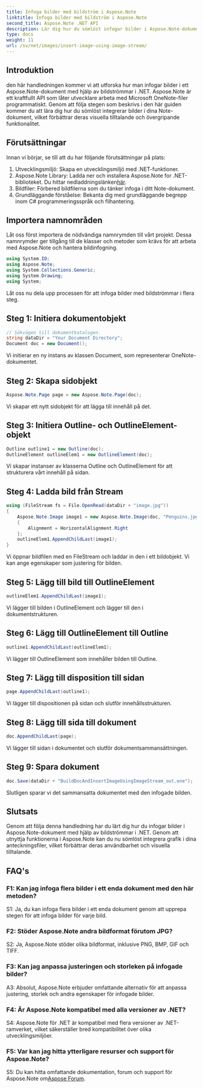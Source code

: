 ```yaml
---
title: Infoga bilder med bildström i Aspose.Note
linktitle: Infoga bilder med bildström i Aspose.Note
second_title: Aspose.Note .NET API
description: Lär dig hur du sömlöst infogar bilder i Aspose.Note-dokument med hjälp av bildströmmar i .NET. Förbättra dina anteckningsfiler med bilder utan ansträngning.
type: docs
weight: 11
url: /sv/net/images/insert-image-using-image-stream/
---
```

## Introduktion

den här handledningen kommer vi att utforska hur man infogar bilder i ett Aspose.Note-dokument med hjälp av bildströmmar i .NET. Aspose.Note är ett kraftfullt API som låter utvecklare arbeta med Microsoft OneNote-filer programmatiskt. Genom att följa stegen som beskrivs i den här guiden kommer du att lära dig hur du sömlöst integrerar bilder i dina Note-dokument, vilket förbättrar deras visuella tilltalande och övergripande funktionalitet.

## Förutsättningar

Innan vi börjar, se till att du har följande förutsättningar på plats:
1. Utvecklingsmiljö: Skapa en utvecklingsmiljö med .NET-funktioner.
2.  Aspose.Note Library: Ladda ner och installera Aspose.Note for .NET-biblioteket. Du hittar nedladdningslänken[här](https://releases.aspose.com/note/net/).
3. Bildfiler: Förbered bildfilerna som du tänker infoga i ditt Note-dokument.
4. Grundläggande förståelse: Bekanta dig med grundläggande begrepp inom C# programmeringsspråk och filhantering.

## Importera namnområden
Låt oss först importera de nödvändiga namnrymden till vårt projekt. Dessa namnrymder ger tillgång till de klasser och metoder som krävs för att arbeta med Aspose.Note och hantera bildinfogning.

```csharp
using System.IO;
using Aspose.Note;
using System.Collections.Generic;
using System.Drawing;
using System;
```

Låt oss nu dela upp processen för att infoga bilder med bildströmmar i flera steg.

## Steg 1: Initiera dokumentobjekt
```csharp
// Sökvägen till dokumentkatalogen.
string dataDir = "Your Document Directory";
Document doc = new Document();
```
Vi initierar en ny instans av klassen Document, som representerar OneNote-dokumentet.

## Steg 2: Skapa sidobjekt
```csharp
Aspose.Note.Page page = new Aspose.Note.Page(doc);
```
Vi skapar ett nytt sidobjekt för att lägga till innehåll på det.

## Steg 3: Initiera Outline- och OutlineElement-objekt
```csharp
Outline outline1 = new Outline(doc);
OutlineElement outlineElem1 = new OutlineElement(doc);
```
Vi skapar instanser av klasserna Outline och OutlineElement för att strukturera vårt innehåll på sidan.

## Steg 4: Ladda bild från Stream
```csharp
using (FileStream fs = File.OpenRead(dataDir + "image.jpg"))
{
    Aspose.Note.Image image1 = new Aspose.Note.Image(doc, "Penguins.jpg", fs)
    {
        Alignment = HorizontalAlignment.Right
    };
    outlineElem1.AppendChildLast(image1);
}
```
Vi öppnar bildfilen med en FileStream och laddar in den i ett bildobjekt. Vi kan ange egenskaper som justering för bilden.

## Steg 5: Lägg till bild till OutlineElement
```csharp
outlineElem1.AppendChildLast(image1);
```
Vi lägger till bilden i OutlineElement och lägger till den i dokumentstrukturen.

## Steg 6: Lägg till OutlineElement till Outline
```csharp
outline1.AppendChildLast(outlineElem1);
```
Vi lägger till OutlineElement som innehåller bilden till Outline.

## Steg 7: Lägg till disposition till sidan
```csharp
page.AppendChildLast(outline1);
```
Vi lägger till dispositionen på sidan och slutför innehållsstrukturen.

## Steg 8: Lägg till sida till dokument
```csharp
doc.AppendChildLast(page);
```
Vi lägger till sidan i dokumentet och slutför dokumentsammansättningen.

## Steg 9: Spara dokument
```csharp
doc.Save(dataDir + "BuildDocAndInsertImageUsingImageStream_out.one");
```
Slutligen sparar vi det sammansatta dokumentet med den infogade bilden.

## Slutsats
Genom att följa denna handledning har du lärt dig hur du infogar bilder i Aspose.Note-dokument med hjälp av bildströmmar i .NET. Genom att utnyttja funktionerna i Aspose.Note kan du nu sömlöst integrera grafik i dina anteckningsfiler, vilket förbättrar deras användbarhet och visuella tilltalande.

## FAQ's

### F1: Kan jag infoga flera bilder i ett enda dokument med den här metoden?

S1: Ja, du kan infoga flera bilder i ett enda dokument genom att upprepa stegen för att infoga bilder för varje bild.

### F2: Stöder Aspose.Note andra bildformat förutom JPG?

S2: Ja, Aspose.Note stöder olika bildformat, inklusive PNG, BMP, GIF och TIFF.

### F3: Kan jag anpassa justeringen och storleken på infogade bilder?

A3: Absolut, Aspose.Note erbjuder omfattande alternativ för att anpassa justering, storlek och andra egenskaper för infogade bilder.

### F4: Är Aspose.Note kompatibel med alla versioner av .NET?

S4: Aspose.Note för .NET är kompatibel med flera versioner av .NET-ramverket, vilket säkerställer bred kompatibilitet över olika utvecklingsmiljöer.

### F5: Var kan jag hitta ytterligare resurser och support för Aspose.Note?

 S5: Du kan hitta omfattande dokumentation, forum och support för Aspose.Note om[Aspose Forum](https://forum.aspose.com/c/note/28).
